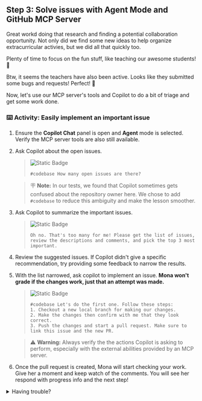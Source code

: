 ## Step 3: Solve issues with Agent Mode and GitHub MCP Server

Great workd doing that research and finding a potential collaboration opportunity.
Not only did we find some new ideas to help organize extracurricular activies, but we did all that quickly too.

Plenty of time to focus on the fun stuff, like teaching our awesome students! 🌱

Btw, it seems the teachers have also been active.
Looks like they submitted some bugs and requests! Perfect! 🚀

Now, let's use our MCP server's tools and Copilot to do a bit of triage and get some work done.

### :keyboard: Activity: Easily implement an important issue

1. Ensure the **Copilot Chat** panel is open and **Agent** mode is selected. Verify the MCP server tools are also still available.

1. Ask Copilot about the open issues.

   > ![Static Badge](https://img.shields.io/badge/-Prompt-text?style=social&logo=github%20copilot)
   >
   > ```prompt
   > #codebase How many open issues are there?
   > ```

   > :placard: **Note:** In our tests, we found that Copilot sometimes gets confused about the repository owner here. We chose to add `#codebase` to reduce this ambiguity and make the lesson smoother.

1. Ask Copilot to summarize the important issues.

   > ![Static Badge](https://img.shields.io/badge/-Prompt-text?style=social&logo=github%20copilot)
   >
   > ```prompt
   > Oh no. That's too many for me! Please get the list of issues,
   > review the descriptions and comments, and pick the top 3 most important.
   > ```

1. Review the suggested issues. If Copilot didn't give a specific recommendation, try providing some feedback to narrow the results.

1. With the list narrowed, ask copilot to implement an issue. **Mona won't grade if the changes work, just that an attempt was made.**

   > ![Static Badge](https://img.shields.io/badge/-Prompt-text?style=social&logo=github%20copilot)
   >
   > ```prompt
   > #codebase Let's do the first one. Follow these steps:
   > 1. Checkout a new local branch for making our changes.
   > 2. Make the changes then confirm with me that they look correct.
   > 3. Push the changes and start a pull request. Make sure to link this issue and the new PR.
   > ```

   > ⚠️ **Warning:** Always verify the the actions Copilot is asking to perform, especially with the external abilities provided by an MCP server.

1. Once the pull request is created, Mona will start checking your work. Give her a moment and keep watch of the comments. You will see her respond with progress info and the next step!

<details>
<summary>Having trouble?</summary><br/>

- If tools are not being requested, verify your MCP configuration is correct.
- If Copilot cannot retrieve results, verify you are using this Codespace's token or a Personal Access Token (PAT) with appropriate permissions. By default, the codespace token we are using only has access to this repository.

</details>

